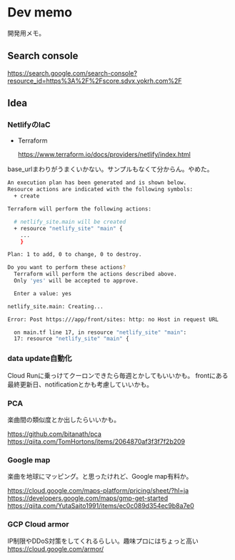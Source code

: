 # Dev memo

開発用メモ。


## Search console

https://search.google.com/search-console?resource_id=https%3A%2F%2Fscore.sdvx.yokrh.com%2F


## Idea

### NetlifyのIaC

* Terraform

    https://www.terraform.io/docs/providers/netlify/index.html

base_urlまわりがうまくいかない。サンプルもなくて分からん。やめた。

```sh
An execution plan has been generated and is shown below.
Resource actions are indicated with the following symbols:
  + create

Terraform will perform the following actions:

  # netlify_site.main will be created
  + resource "netlify_site" "main" {
    ...
    }

Plan: 1 to add, 0 to change, 0 to destroy.

Do you want to perform these actions?
  Terraform will perform the actions described above.
  Only 'yes' will be accepted to approve.

  Enter a value: yes

netlify_site.main: Creating...

Error: Post https:///app/front/sites: http: no Host in request URL

  on main.tf line 17, in resource "netlify_site" "main":
  17: resource "netlify_site" "main" {
```

### data update自動化

Cloud Runに乗っけてクーロンできたら毎週とかしてもいいかも。
frontにある最終更新日、notificationとかも考慮していいかも。

### PCA

楽曲間の類似度とか出したらいいかも。

https://github.com/bitanath/pca
https://qiita.com/TomHortons/items/2064870af3f3f7f2b209

### Google map

楽曲を地球にマッピング。と思ったけれど、Google map有料か。

https://cloud.google.com/maps-platform/pricing/sheet/?hl=ja
https://developers.google.com/maps/gmp-get-started
https://qiita.com/YutaSaito1991/items/ec0c089d354ec9b8a7e0

### GCP Cloud armor

IP制限やDDoS対策をしてくれるらしい。趣味プロにはちょっと高い
https://cloud.google.com/armor/
